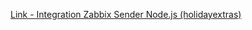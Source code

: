 [Link - Integration Zabbix Sender Node.js (holidayextras)](https://github.com/holidayextras/node-zabbix-sender)

